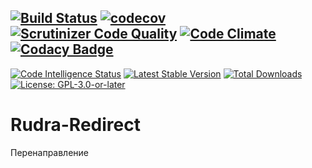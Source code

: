 [![Build Status](https://travis-ci.org/Jagepard/Rudra-Redirect.svg?branch=master)](https://travis-ci.org/Jagepard/Rudra-Redirect)
[![codecov](https://codecov.io/gh/Jagepard/Rudra-Redirect/branch/master/graph/badge.svg)](https://codecov.io/gh/Jagepard/Rudra-Redirect)
[![Scrutinizer Code Quality](https://scrutinizer-ci.com/g/Jagepard/Rudra-Redirect/badges/quality-score.png?b=master)](https://scrutinizer-ci.com/g/Jagepard/Rudra-Redirect/?branch=master)
[![Code Climate](https://codeclimate.com/github/Jagepard/Rudra-Redirect/badges/gpa.svg)](https://codeclimate.com/github/Jagepard/Rudra-Redirect)
[![Codacy Badge](https://api.codacy.com/project/badge/Grade/86edd8dbec394319afd00d7c5eff88bc)](https://www.codacy.com/app/Jagepard/Rudra-Redirect?utm_source=github.com&amp;utm_medium=referral&amp;utm_content=Jagepard/Rudra-Redirect&amp;utm_campaign=Badge_Grade)
-----
[![Code Intelligence Status](https://scrutinizer-ci.com/g/Jagepard/Rudra-Redirect/badges/code-intelligence.svg?b=master)](https://scrutinizer-ci.com/code-intelligence)
[![Latest Stable Version](https://poser.pugx.org/rudra/redirect/v/stable)](https://packagist.org/packages/rudra/router)
[![Total Downloads](https://poser.pugx.org/rudra/redirect/downloads)](https://packagist.org/packages/rudra/router)
[![License: GPL-3.0-or-later](https://img.shields.io/badge/license-GPL--3.0--or--later-498e7f.svg)](https://www.gnu.org/licenses/gpl-3.0)
# Rudra-Redirect
Перенаправление
